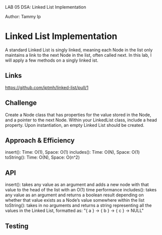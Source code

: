 LAB 05 DSA: Linked List Implementation

Author: Tammy Ip

# Linked List Implementation
<!-- Short summary or background information -->
A standard Linked List is singly linked, meaning each Node in the list only maintains a link to the next Node in the list, often called next. In this lab, I will apply a few methods on a singly linked ist.
    
## Links
<!-- Link to pull request, passing tests, etc --> 
https://github.com/iptmh/linked-list/pull/1
    
## Challenge
<!-- Description of the challenge -->
Create a Node class that has properties for the value stored in the Node, and a pointer to the next Node. Within your LinkedList class, include a head property. Upon instantiation, an empty Linked List should be created.
    
## Approach & Efficiency
<!-- What approach did you take? Why? What is the Big O space/time for this approach? -->
insert(): Time: O(1), Space: O(1) 
includes(): Time: O(N), Space: O(1) 
toString(): Time: O(N), Space: O(n^2)
    
## API
<!-- Description of each method publicly available to your Linked List -->
insert(): takes any value as an argument and adds a new node with that value to the head of the list with an O(1) time performance 
includes(): takes any value as an argument and returns a boolean result depending on whether that value exists as a Node’s value somewhere within the list 
toString(): takes in no arguments and returns a string representing all the values in the Linked List, formatted as: "{ a } -> { b } -> { c } -> NULL"
    
## Testing
<!-- Description of how to run your tests -->
